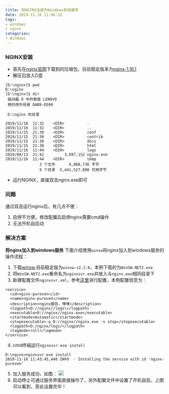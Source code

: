 ```yaml
---
title: 将NGINX注册为Windows系统服务
date: 2019-11-16 11:46:32
tags:
- windows
- nginx
categories:
- Windows
---
```


### NGINX安装 ###

- 首先在[nginx官网](https://www.nginx.com/)下载到的压缩包，目前稳定版本为[nginx-1.16.1](https://nginx.org/download/nginx-1.16.1.zip)
- 解压后放入D盘
```text
[D:\nginx]$ pwd
D:\nginx
[D:\nginx]$ dir
 驱动器 D 中的卷是 LENOVO
 卷的序列号是 DAB9-EE00

 D:\nginx 的目录

2019/11/16  11:32    <DIR>          .
2019/11/16  11:32    <DIR>          ..
2019/11/15  21:30    <DIR>          conf
2019/11/15  21:30    <DIR>          contrib
2019/11/15  21:30    <DIR>          docs
2019/11/15  21:30    <DIR>          html
2019/11/16  11:44    <DIR>          logs
2019/08/13  21:42         3,697,152 nginx.exe
2019/11/16  11:44    <DIR>          temp
               3 个文件      4,068,736 字节
               8 个目录  5,441,527,808 可用字节
```
- 运行NGINX，直接双击nginx.exe即可

<!-- more -->

### 问题 ###

通过双击运行nginx后，有几点不便：
1. 启停不方便，修改配置后启停nginx需要cmd操作
2. 无法开机自启动

### 解决方案 ###

**将nginx加入到windows服务**
下面介绍使用<code>winsw</code>将nginx加入到windows服务的操作流程：
1. 下载[winsw](https://github.com/kohsuke/winsw/releases/tag/winsw-v2.2.0),目前稳定版为<code>winsw-v2.2.0</code>，本例下载的为<code>WinSW.NET2.exe</code>
2. 将<code>WinSW.NET2.exe</code>重命名为<code>nginxsvr.exe</code>并放入与<code>nginx.exe</code>相同目录下
3. 新建配置文件<code>nginxsvr.xml</code>，参考[这里](https://github.com/kohsuke/winsw/blob/master/doc/xmlConfigFile.md)进行配置，本例配置信息为：
```text
<service>
  <id>nginx-pureven</id>
  <name>nginx-pureven</name>
  <description>nginx服务，嘿嘿</description>
  <logpath>D://nginx//logs\</logpath>
  <executable>D://nginx//nginx.exe</executable>
  <startmode>Automatic</startmode>
  <stopexecutable>-p D://nginx//nginx.exe -s stop</stopexecutable>
  <logpath>D:/nginx/logs/</logpath>
  <logmode>roll</logmode>
</service>
```
4. cmd终端运行<code>nginxsvr.exe install</code>
```text
D:\nginx>nginxsvr.exe install
2019-11-16 11:43:45,440 INFO  - Installing the service with id 'nginx-pureven'
```
5. 加入服务成功，如图：
![](windows_nginx_svr/20191116135032.png)
6. 启动停止可通过服务界面直接操作了，另外配置文件中设置了开机自启，上图可以看到，至此设置完毕！
